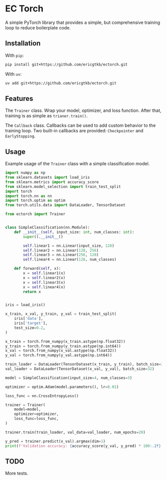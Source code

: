 # EC Torch

A simple PyTorch library that provides a simple, but comprehensive training
loop to reduce boilerplate code.

## Installation

With `pip`:

```bash
pip install git+https://github.com/ericgtkb/ectorch.git
```

With `uv`:

```bash
uv add git+https://github.com/ericgtkb/ectorch.git
```


## Features

The `Trainer` class. Wrap your model, optimizer, and loss function. After that,
training is as simple as `trianer.train()`.

The `Callback` class. Callbacks can be used to add custom behavior to the
training loop. Two built-in callbacks are provided: `Checkpointer` and `EarlyStopping`.

## Usage

Example usage of the `Trainer` class with a simple classification model.

```python
import numpy as np
from sklearn.datasets import load_iris
from sklearn.metrics import accuracy_score
from sklearn.model_selection import train_test_split
import torch
import torch.nn as nn
import torch.optim as optim
from torch.utils.data import DataLoader, TensorDataset

from ectorch import Trainer


class SimpleClassification(nn.Module):
    def __init__(self, input_size: int, num_classes: int):
        super().__init__()

        self.linear1 = nn.Linear(input_size, 128)
        self.linear2 = nn.Linear(128, 256)
        self.linear3 = nn.Linear(256, 128)
        self.linear4 = nn.Linear(128, num_classes)

    def forward(self, x):
        x = self.linear1(x)
        x = self.linear2(x)
        x = self.linear3(x)
        x = self.linear4(x)
        return x


iris = load_iris()

x_train, x_val, y_train, y_val = train_test_split(
    iris['data'],
    iris['target'],
    test_size=0.2,
)

x_train = torch.from_numpy(x_train.astype(np.float32))
y_train = torch.from_numpy(y_train.astype(np.int64))
x_val = torch.from_numpy(x_val.astype(np.float32))
y_val = torch.from_numpy(y_val.astype(np.int64))

train_loader = DataLoader(TensorDataset(x_train, y_train), batch_size=32)
val_loader = DataLoader(TensorDataset(x_val, y_val), batch_size=32)

model = SimpleClassification(input_size=4, num_classes=3)

optimizer = optim.Adam(model.parameters(), lr=0.01)

loss_func = nn.CrossEntropyLoss()

trainer = Trainer(
    model=model,
    optimizer=optimizer,
    loss_func=loss_func,
)

trainer.train(train_loader, val_data=val_loader, num_epochs=20)

y_pred = trainer.predict(x_val).argmax(dim=1)
print(f'Validation accuracy: {accuracy_score(y_val, y_pred) * 100:.2f} %.')
```

## TODO

More tests.
